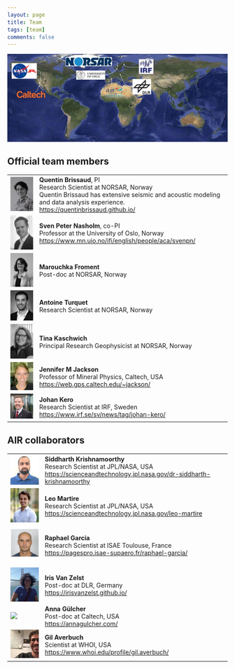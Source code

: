 ```yaml
---
layout: page
title: Team
tags: [team]
comments: false
---
```


![Map of members](../images/team/map_members_AIR.jpg)

## Official team members

|   |   |
|---|---|
| <img src="../images/team/QB.jpg%20(avatar_user_display).jpg" width="200"> | **Quentin Brissaud**, PI<br>Research Scientist at NORSAR, Norway<br>Quentin Brissaud has extensive seismic and acoustic modeling and data analysis experience.<br><a href="https://quentinbrissaud.github.io/">https://quentinbrissaud.github.io/</a> |
| <img src="../images/team/peternasholm.jpg%20(avatar_user_display).jpg" width="200"> | **Sven Peter Nasholm**, co-PI<br>Professor at the University of Oslo, Norway<br><a href="https://www.mn.uio.no/ifi/english/people/aca/svenpn/">https://www.mn.uio.no/ifi/english/people/aca/svenpn/</a> |
| <img src="../images/team/MAF.JPG%20(avatar_user_display).jpg" width="200"> | **Marouchka Froment**<br>Post-doc at NORSAR, Norway |
| <img src="../images/team/AntoineTurquet.jpg%20(avatar_user_display).jpg" width="200"> | **Antoine Turquet**<br>Research Scientist at NORSAR, Norway |
| <img src="../images/team/tinakaschwich.jpg%20(avatar_user_display).jpg" width="200"> | **Tina Kaschwich**<br>Principal Research Geophysicist at NORSAR, Norway |
| <img src="../images/team/jackson_jennifer_m.jpg" width="200"> | **Jennifer M Jackson**<br>Professor of Mineral Physics, Caltech, USA<br><a href="https://web.gps.caltech.edu/~jackson/">https://web.gps.caltech.edu/~jackson/</a> |
| <img src="../images/team/kero.jpg" width="200"> | **Johan Kero**<br>Research Scientist at IRF, Sweden<br><a href="https://www.irf.se/sv/news/tag/johan-kero/">https://www.irf.se/sv/news/tag/johan-kero/</a> |

## AIR collaborators

|   |   |
|---|---|
| <img src="../images/team/siddharth.png" width="100"> | **Siddharth Krishnamoorthy**<br>Research Scientist at JPL/NASA, USA<br><a href="https://scienceandtechnology.jpl.nasa.gov/dr-siddharth-krishnamoorthy">https://scienceandtechnology.jpl.nasa.gov/dr-siddharth-krishnamoorthy</a> |
| <img src="../images/team/Leo_Martire.jpg" width="100"> | **Leo Martire**<br>Research Scientist at JPL/NASA, USA<br><a href="https://scienceandtechnology.jpl.nasa.gov/leo-martire">https://scienceandtechnology.jpl.nasa.gov/leo-martire</a> |
| <img src="../images/team/raphael.png" width="100"> | **Raphael Garcia**<br>Research Scientist at ISAE Toulouse, France<br><a href="https://pagespro.isae-supaero.fr/raphael-garcia/">https://pagespro.isae-supaero.fr/raphael-garcia/</a> |
| <img src="../images/team/iris.png" width="100"> | **Iris Van Zelst**<br>Post-doc at DLR, Germany<br><a href="https://irisvanzelst.github.io/">https://irisvanzelst.github.io/</a> |
| <img src="../images/team/anna.png" width="100"> | **Anna Gülcher**<br>Post-doc at Caltech, USA<br><a href="https://annagulcher.com/">https://annagulcher.com/</a> |
| <img src="../images/team/Averbuch.png" width="100"> | **Gil Averbuch**<br>Scientist at WHOI, USA<br><a href="https://www.whoi.edu/profile/gil.averbuch/">https://www.whoi.edu/profile/gil.averbuch/</a> |

